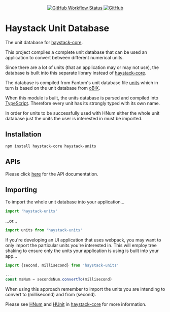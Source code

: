 <p align="center">
  <a href="https://github.com/j2inn/haystack-units/actions/workflows/master-push.yaml">
    <img alt="GitHub Workflow Status" src="https://img.shields.io/github/actions/workflow/status/j2inn/haystack-units/master-push.yaml" />
  </a>

  <a href="https://github.com/j2inn/haystack-units/blob/master/LICENSE">
    <img alt="GitHub" src="https://img.shields.io/github/license/j2inn/haystack-units" />
  </a>
</p>

# Haystack Unit Database

The unit database for [haystack-core](https://github.com/j2inn/haystack-core).

This project compiles a complete unit database that can be used an application to convert between different numerical units.

Since there are a lot of units (that an application may or may not use), the database is built into this separate library instead of [haystack-core](https://github.com/j2inn/haystack-core).

The database is compiled from Fantom's unit database file [units](https://github.com/fantom-lang/fantom/blob/master/etc/sys/units.txt) which in turn is based on the unit database from [oBIX](http://www.obix.org/).

When this module is built, the units database is parsed and compiled into [TypeScript](https://www.typescriptlang.org/). Therefore every unit has its strongly typed with its own name.

In order for units to be successfully used with HNum either the whole unit database just the units the user is interested in must be imported.

## Installation

```
npm install haystack-core haystack-units
```

## APIs

Please click [here](https://tu1lu98z65.execute-api.us-east-1.amazonaws.com/default/j2docs/j2inn/haystack-units/index.html) for the API documentation.

## Importing

To import the whole unit database into your application...

```typescript
import 'haystack-units'
```

...or...

```typescript
import units from 'haystack-units'
```

If you're developing an UI application that uses webpack, you may want to only import the particular units you're interested in. This will employ tree shaking to ensure only the units your application is using is built into your app...

```typescript
import {second, millisecond} from 'haystack-units'

...
const msNum = secondsNum.convertTo(millisecond)
```

When using this approach remember to import the units you are intending to convert to (millisecond) and from (second).

Please see [HNum](https://github.com/j2inn/haystack-core/blob/master/src/core/HNum.ts) and [HUnit](https://github.com/j2inn/haystack-core/blob/master/src/core/HUnit.ts) in [haystack-core](https://github.com/j2inn/haystack-core) for more information.
